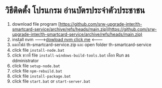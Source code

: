 # วิธีติดตั้ง โปรแกรม อ่านบัตรประจำตัวประชาชน

1. download file program [https://github.com/srw-upgrade-inter/th-smartcard-service/archive/refs/heads/main.zip](https://github.com/srw-upgrade-inter/th-smartcard-service/archive/refs/heads/main.zip) 
2. install nvm --->[dowload nvm click me](https://github.com/coreybutler/nvm-windows/releases/download/1.1.10/nvm-setup.exe) <--- 
3. แตกไฟล์ th-smartcard-service.zip และ open folder th-smartcard-service
4. click file `install-node.bat`
5. click ขวาที่ file `install-windows-build-tools.bat` เลือก Run as ddministrator 
6. click file `setup-node.bat`
7. click file `npm-rebuild.bat`
9. click file `install-package.bat`
10. click file `start.bat` or `start-server.bat`
